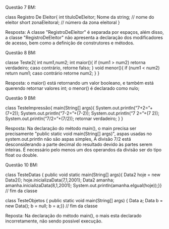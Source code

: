 Questão 7 BM:

class Registro De Eleitor{ int tituloDeEleitor; Nome da string; // nome do eleitor short zonaEleitoral; // número da zona eleitoral }

Resposta: A classe "RegistroDeEleitor" é separada por espaços, além disso, a classe "RegistroDeEleitor" não apresenta a declaração dos modificadores de acesso, bem como a definição de construtores e métodos.

Questão 8 BM:

classe Teste2{
int num1,num2; int maior(){ if (num1 > num2) retorna verdadeiro; caso contrário, retorne falso; } void menor(){ if (num1 < num2) return num1; caso contrário retorne num2; } }

Resposta: o maior() está retornando um valor booleano, e também está querendo retornar valores int; o menor() é declarado como nulo;

Questão 9 BM:

class TesteImpressão{ main(String[] args){ System.out.println(“7+2=”+(7+2)); System.out.println(“7-2=”+(7-2)); System.out.println(“7 2=”+(7 2)); System.out.println(“7/2=”+(7/2)); retornar verdadeiro; } }

Resposta: Na declaração do método main(), o main precisa ser precisamente "public static void main(String[] args)", aspas usadas no system.out.println não são aspas simples, A divisão 7/2 está desconsiderando a parte decimal do resultado devido às partes serem inteiras. É necessário pelo menos um dos operandos da divisão ser do tipo float ou double.

Questão 10 BM: 

class TesteDatas { public void static main(String[] args){
Data2 hoje = new Data2(); 
hoje.inicializaData(7,1,2001); 
Data2 amanha; 
amanha.inicializaData(8,1,2001); 
System.out.println(amanha.eIgual(hoje));}} // fim da classe

class TesteObjetos { public static void main(String[] args) {
Data a;
Data b = new Data();
b = null;
b = a;}} // fim da classe

Reposta: Na declaração do método main(), o mais esta declarado incorretamente, não sendo possivel execução.